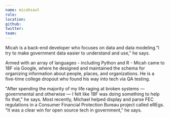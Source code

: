 ```yaml
---
name: micahsaul
role:
location:
github:
twitter:
team:
---
```



Micah is a back-end developer who focuses on data and data modeling."I try to make government data easier to understand and use," he says.

Armed with an array of languages - including Python and R - Micah came to 18F via Google, where he designed and maintained the schema for organizing information about people, places, and organizations. He is a five-time college dropout who found his way into tech via QA testing.

"After spending the majority of my life raging at broken systems — governmental and otherwise — I felt like 18F was doing something to help fix that," he says. Most recently, Michael helped display and parse FEC regulations in a Consumer Financial Protection Bureau project called eREgs. "It was a clear win for open source tech in government," he says.
